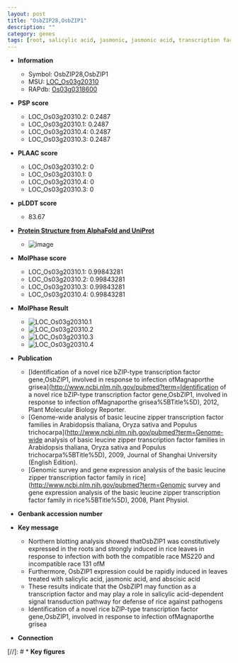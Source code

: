 ```yaml
---
layout: post
title: "OsbZIP28,OsbZIP1"
description: ""
category: genes
tags: [root, salicylic acid, jasmonic, jasmonic acid, transcription factor, defense]
---
```


* **Information**  
    + Symbol: OsbZIP28,OsbZIP1  
    + MSU: [LOC_Os03g20310](http://rice.plantbiology.msu.edu/cgi-bin/ORF_infopage.cgi?orf=LOC_Os03g20310)  
    + RAPdb: [Os03g0318600](http://rapdb.dna.affrc.go.jp/viewer/gbrowse_details/irgsp1?name=Os03g0318600)  

* **PSP score**  
    + LOC_Os03g20310.2: 0.2487 
    + LOC_Os03g20310.1: 0.2487 
    + LOC_Os03g20310.4: 0.2487 
    + LOC_Os03g20310.3: 0.2487 

* **PLAAC score**  
    + LOC_Os03g20310.2: 0 
    + LOC_Os03g20310.1: 0 
    + LOC_Os03g20310.4: 0 
    + LOC_Os03g20310.3: 0 

* **pLDDT score**
    + 83.67

* **[Protein Structure from AlphaFold and UniProt](https://www.uniprot.org/uniprotkb/Q6IVC3/entry#structure)**
    + ![image](https://ricepsp.github.io/images/Q6/AF-Q6IVC3-F1.png)

* **MolPhase score**
    + LOC_Os03g20310.1: 0.99843281
    + LOC_Os03g20310.2: 0.99843281
    + LOC_Os03g20310.3: 0.99843281
    + LOC_Os03g20310.4: 0.99843281

* **MolPhase Result**
    + ![LOC_Os03g20310.1](https://304243504.github.io/Pictures/LOC_Os03g/LOC_Os03g20310.1.png)
    + ![LOC_Os03g20310.2](https://304243504.github.io/Pictures/LOC_Os03g/LOC_Os03g20310.2.png)
    + ![LOC_Os03g20310.3](https://304243504.github.io/Pictures/LOC_Os03g/LOC_Os03g20310.3.png)
    + ![LOC_Os03g20310.4](https://304243504.github.io/Pictures/LOC_Os03g/LOC_Os03g20310.4.png)

* **Publication**  
    + [Identification of a novel rice bZIP-type transcription factor gene,OsbZIP1, involved in response to infection ofMagnaporthe grisea](http://www.ncbi.nlm.nih.gov/pubmed?term=Identification of a novel rice bZIP-type transcription factor gene,OsbZIP1, involved in response to infection ofMagnaporthe grisea%5BTitle%5D), 2012, Plant Molecular Biology Reporter.
    + [Genome-wide analysis of basic leucine zipper transcription factor families in Arabidopsis thaliana, Oryza sativa and Populus trichocarpa](http://www.ncbi.nlm.nih.gov/pubmed?term=Genome-wide analysis of basic leucine zipper transcription factor families in Arabidopsis thaliana, Oryza sativa and Populus trichocarpa%5BTitle%5D), 2009, Journal of Shanghai University (English Edition).
    + [Genomic survey and gene expression analysis of the basic leucine zipper transcription factor family in rice](http://www.ncbi.nlm.nih.gov/pubmed?term=Genomic survey and gene expression analysis of the basic leucine zipper transcription factor family in rice%5BTitle%5D), 2008, Plant Physiol.

* **Genbank accession number**  

* **Key message**  
    + Northern blotting analysis showed thatOsbZIP1 was constitutively expressed in the roots and strongly induced in rice leaves in response to infection with both the compatible race MS220 and incompatible race 131 ofM
    + Furthermore, OsbZIP1 expression could be rapidly induced in leaves treated with salicylic acid, jasmonic acid, and abscisic acid
    + These results indicate that the OsbZIP1 may function as a transcription factor and may play a role in salicylic acid-dependent signal transduction pathway for defense of rice against pathogens
    + Identification of a novel rice bZIP-type transcription factor gene,OsbZIP1, involved in response to infection ofMagnaporthe grisea

* **Connection**  

[//]: # * **Key figures**  


